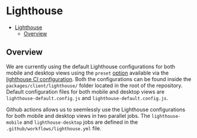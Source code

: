 # Lighthouse

- [Lighthouse](#lighthouse)
  - [Overview](#overview)

## Overview

We are currently using the default Lighthouse configurations for both mobile and desktop views using the `preset` [option](https://github.com/GoogleChrome/lighthouse-ci/blob/main/docs/configuration.md#preset) available via the [lighthouse CI configuration](https://github.com/GoogleChrome/lighthouse-ci/blob/main/docs/configuration.md). Both the configurations can be found inside the `packages/client/lighthouse/` folder located in the root of the repository. Default configuration files for both mobile and desktop views are `lighthouse-default.config.js` and `lighthouse-default.config.js`.

Github actions allows us to seemlessly use the Lighthouse configurations for both mobile and desktop views in two parallel jobs. The `lighthouse-mobile` and `lighthouse-desktop` jobs are defined in the `.github/workflows/lighthouse.yml` file.
